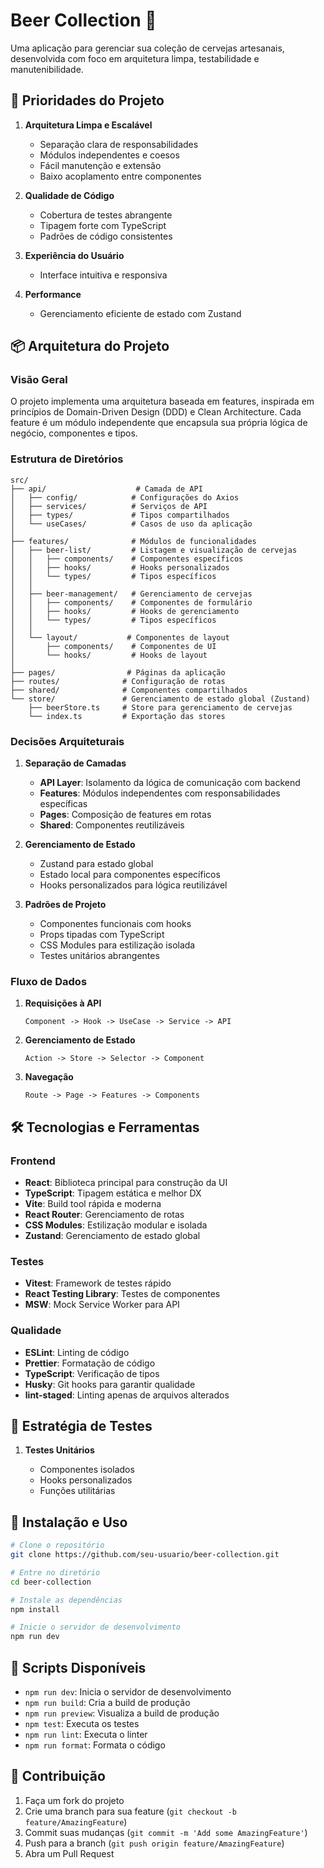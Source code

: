 # Beer Collection 🍺

Uma aplicação para gerenciar sua coleção de cervejas artesanais, desenvolvida com foco em arquitetura limpa, testabilidade e manutenibilidade.

## 🎯 Prioridades do Projeto

1. **Arquitetura Limpa e Escalável**

   - Separação clara de responsabilidades
   - Módulos independentes e coesos
   - Fácil manutenção e extensão
   - Baixo acoplamento entre componentes

2. **Qualidade de Código**

   - Cobertura de testes abrangente
   - Tipagem forte com TypeScript
   - Padrões de código consistentes

3. **Experiência do Usuário**

   - Interface intuitiva e responsiva

4. **Performance**
   - Gerenciamento eficiente de estado com Zustand

## 📦 Arquitetura do Projeto

### Visão Geral

O projeto implementa uma arquitetura baseada em features, inspirada em princípios de Domain-Driven Design (DDD) e Clean Architecture. Cada feature é um módulo independente que encapsula sua própria lógica de negócio, componentes e tipos.

### Estrutura de Diretórios

```
src/
├── api/                    # Camada de API
│   ├── config/            # Configurações do Axios
│   ├── services/          # Serviços de API
│   ├── types/             # Tipos compartilhados
│   └── useCases/          # Casos de uso da aplicação
│
├── features/              # Módulos de funcionalidades
│   ├── beer-list/         # Listagem e visualização de cervejas
│   │   ├── components/    # Componentes específicos
│   │   ├── hooks/         # Hooks personalizados
│   │   └── types/         # Tipos específicos
│   │
│   ├── beer-management/   # Gerenciamento de cervejas
│   │   ├── components/    # Componentes de formulário
│   │   ├── hooks/         # Hooks de gerenciamento
│   │   └── types/         # Tipos específicos
│   │
│   └── layout/           # Componentes de layout
│       ├── components/    # Componentes de UI
│       └── hooks/         # Hooks de layout
│
├── pages/                # Páginas da aplicação
├── routes/              # Configuração de rotas
├── shared/              # Componentes compartilhados
└── store/               # Gerenciamento de estado global (Zustand)
    ├── beerStore.ts     # Store para gerenciamento de cervejas
    └── index.ts         # Exportação das stores
```

### Decisões Arquiteturais

1. **Separação de Camadas**

   - **API Layer**: Isolamento da lógica de comunicação com backend
   - **Features**: Módulos independentes com responsabilidades específicas
   - **Pages**: Composição de features em rotas
   - **Shared**: Componentes reutilizáveis

2. **Gerenciamento de Estado**

   - Zustand para estado global
   - Estado local para componentes específicos
   - Hooks personalizados para lógica reutilizável

3. **Padrões de Projeto**
   - Componentes funcionais com hooks
   - Props tipadas com TypeScript
   - CSS Modules para estilização isolada
   - Testes unitários abrangentes

### Fluxo de Dados

1. **Requisições à API**

   ```
   Component -> Hook -> UseCase -> Service -> API
   ```

2. **Gerenciamento de Estado**

   ```
   Action -> Store -> Selector -> Component
   ```

3. **Navegação**
   ```
   Route -> Page -> Features -> Components
   ```

## 🛠️ Tecnologias e Ferramentas

### Frontend

- **React**: Biblioteca principal para construção da UI
- **TypeScript**: Tipagem estática e melhor DX
- **Vite**: Build tool rápida e moderna
- **React Router**: Gerenciamento de rotas
- **CSS Modules**: Estilização modular e isolada
- **Zustand**: Gerenciamento de estado global

### Testes

- **Vitest**: Framework de testes rápido
- **React Testing Library**: Testes de componentes
- **MSW**: Mock Service Worker para API

### Qualidade

- **ESLint**: Linting de código
- **Prettier**: Formatação de código
- **TypeScript**: Verificação de tipos
- **Husky**: Git hooks para garantir qualidade
- **lint-staged**: Linting apenas de arquivos alterados

## 🧪 Estratégia de Testes

1. **Testes Unitários**

   - Componentes isolados
   - Hooks personalizados
   - Funções utilitárias

## 🚀 Instalação e Uso

```bash
# Clone o repositório
git clone https://github.com/seu-usuario/beer-collection.git

# Entre no diretório
cd beer-collection

# Instale as dependências
npm install

# Inicie o servidor de desenvolvimento
npm run dev
```

## 📝 Scripts Disponíveis

- `npm run dev`: Inicia o servidor de desenvolvimento
- `npm run build`: Cria a build de produção
- `npm run preview`: Visualiza a build de produção
- `npm test`: Executa os testes
- `npm run lint`: Executa o linter
- `npm run format`: Formata o código

## 🤝 Contribuição

1. Faça um fork do projeto
2. Crie uma branch para sua feature (`git checkout -b feature/AmazingFeature`)
3. Commit suas mudanças (`git commit -m 'Add some AmazingFeature'`)
4. Push para a branch (`git push origin feature/AmazingFeature`)
5. Abra um Pull Request
